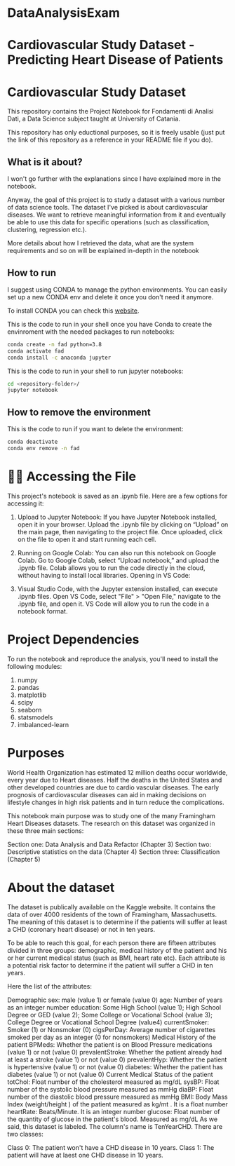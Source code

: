 # DataAnalysisExam

# Cardiovascular Study Dataset - Predicting Heart Disease of Patients

# Cardiovascular Study Dataset

<p>This repository contains the Project Notebook for Fondamenti di Analisi Dati, a Data Science subject taught at University of Catania.</p>

<p>This repository has only eductional purposes, so it is freely usable (just put the link of this repository as a reference in your README file if you do).</p>

## What is it about?

<p>I won't go further with the explanations since I have explained more in the notebook.</p>

<p>Anyway, the goal of this project is to study a dataset with a various number of data science tools. The dataset I've picked is about cardiovascular diseases. We want to retrieve meaningful information from it and eventually be able to use this data for specific operations (such as classification, clustering, regression etc.).</p>

<p>More details about how I retrieved the data, what are the system requirements and so on will be explained in-depth in the notebook</p>

## How to run

<p>I suggest using CONDA to manage the python environments. You can easily set up a new CONDA env and delete it once you don't need it anymore.</p>

<p>To install CONDA you can check this <a href="https://docs.conda.io/projects/conda/en/latest/user-guide/install/index.html#">website</a>.</p>

<p>This is the code to run in your shell once you have Conda to create the envinroment with the needed packages to run notebooks:</p>

```bash
conda create -n fad python=3.8
conda activate fad
conda install -c anaconda jupyter
```

<p>This is the code to run in your shell to run jupyter notebooks:</p>

```bash
cd <repository-folder>/
jupyter notebook
```

## How to remove the environment

<p>This is the code to run if you want to delete the environment:</p>

```bash
conda deactivate
conda env remove -n fad
```

# 🧑‍💻 Accessing the File
This project's notebook is saved as an .ipynb file. Here are a few options for accessing it:

1.  Upload to Jupyter Notebook:
    If you have Jupyter Notebook installed, open it in your browser.
    Upload the .ipynb file by clicking on “Upload” on the main page, then navigating to the project file.
    Once uploaded, click on the file to open it and start running each cell.

2.  Running on Google Colab:
    You can also run this notebook on Google Colab. Go to Google Colab, select “Upload notebook,” and upload the .ipynb file.
    Colab allows you to run the code directly in the cloud, without having to install local libraries.
    Opening in VS Code:

3.  Visual Studio Code, with the Jupyter extension installed, can execute .ipynb files.
    Open VS Code, select "File" > "Open File," navigate to the .ipynb file, and open it. VS Code will allow you to run the code in a notebook format.


# Project Dependencies
To run the notebook and reproduce the analysis, you'll need to install the following modules:

1.    numpy
2.    pandas
3.    matplotlib
4.    scipy
5.    seaborn
6.    statsmodels
7.    imbalanced-learn

# Purposes
World Health Organization has estimated 12 million deaths occur worldwide, every year due to Heart diseases. Half the deaths in the United States and other developed countries are due to cardio vascular diseases. The early prognosis of cardiovascular diseases can aid in making decisions on lifestyle changes in high risk patients and in turn reduce the complications.

This notebook main purpose was to study one of the many Framingham Heart Diseases datasets. The research on this dataset was organized in these three main sections:

Section one: Data Analysis and Data Refactor (Chapter 3)
Section two: Descriptive statistics on the data (Chapter 4)
Section three: Classification (Chapter 5)


#  About the dataset
The dataset is publically available on the Kaggle website. It contains the data of over 4000 residents of the town of Framingham, Massachusetts. The meaning of this dataset is to determine if the patients will suffer at least a CHD (coronary heart disease) or not in ten years.

To be able to reach this goal, for each person there are fifteen attributes divided in three groups: demographic, medical history of the patient and his or her current medical status (such as BMI, heart rate etc). Each attribute is a potential risk factor to determine if the patient will suffer a CHD in ten years.

Here the list of the attributes:

Demographic
sex: male (value 1) or female (value 0)
age: Number of years as an integer number
education: Some High School (value 1); High School Degree or GED (value 2); Some College or Vocational School (value 3); College Degree or Vocational School Degree (value4)
currentSmoker: Smoker (1) or Nonsmoker (0)
cigsPerDay: Average number of cigarettes smoked per day as an integer (0 for nonsmokers)
Medical History of the patient
BPMeds: Whether the patient is on Blood Pressure medications (value 1) or not (value 0)
prevalentStroke: Whether the patient already had at least a stroke (value 1) or not (value 0)
prevalentHyp: Whether the patient is hypertensive (value 1) or not (value 0)
diabetes: Whether the patient has diabetes (value 1) or not (value 0)
Current Medical Status of the patient
totChol: Float number of the cholesterol measured as mg/dL
sysBP: Float number of the systolic blood pressure measured as mmHg
diaBP: Float number of the diastolic blood pressure measured as mmHg
BMI: Body Mass Index (weight/height
) of the patient measured as kg/mt
. It is a float number
heartRate: Beats/Minute. It is an integer number
glucose: Float number of the quantity of glucose in the patient's blood. Measured as mg/dL
As we said, this dataset is labeled. The column's name is TenYearCHD. There are two classes:

Class 0: The patient won't have a CHD disease in 10 years.
Class 1: The patient will have at laest one CHD disease in 10 years.
